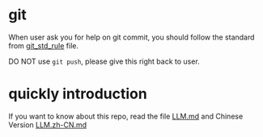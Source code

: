 # git
When user ask you for help on git commit, you should follow the standard from [git_std_rule](source/docs/Rules/git_std_rule.md) file.

DO NOT use `git push`, please give this right back to user.

# quickly introduction
If you want to know about this repo, read the file [LLM.md](LLM/LLM.md) and Chinese Version [LLM.zh-CN.md](LLM/LLM.zh-CN.md)

